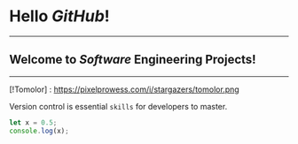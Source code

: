 # Hello ***GitHub***!
***
## Welcome to _Software_ Engineering Projects!
-------

[!Tomolor] : https://pixelprowess.com/i/stargazers/tomolor.png

Version control is essential `skills` for developers to master.

```js
let x = 0.5;
console.log(x);
```


